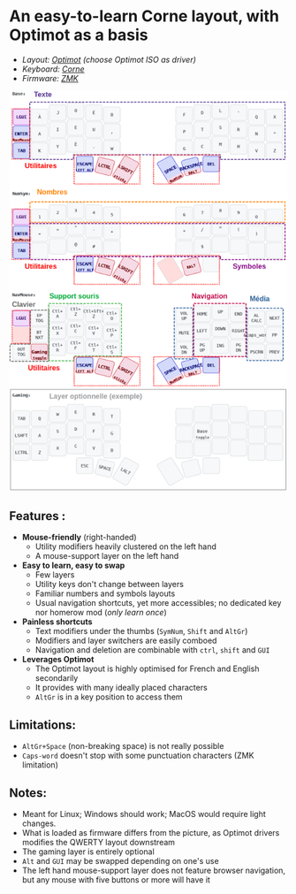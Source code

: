 # An easy-to-learn Corne layout, with Optimot as a basis

- _Layout: [Optimot](https://optimot.fr/) (choose Optimot ISO as driver)_
- _Keyboard: [Corne](https://github.com/foostan/crkbd)_
- _Firmware: [ZMK](https://zmk.dev/)_

![OptiCorne](OptiCorne.png)

## Features :
- **Mouse-friendly** (right-handed)
	- Utility modifiers heavily clustered on the left hand
	- A mouse-support layer on the left hand
- **Easy to learn, easy to swap**
	- Few layers
	- Utility keys don't change between layers
	- Familiar numbers and symbols layouts
	- Usual navigation shortcuts, yet more accessibles; no dedicated key nor homerow mod (_only learn once_)
- **Painless shortcuts**
	- Text modifiers under the thumbs (`SymNum`, `Shift` and `AltGr`)
	- Modifiers and layer switchers are easily comboed
	- Navigation and deletion are combinable with `ctrl`, `shift` and `GUI`
- **Leverages Optimot**
	- The Optimot layout is highly optimised for French and English secondarily
 	- It provides with many ideally placed characters
  	- `AltGr` is in a key position to access them

## Limitations:
- `AltGr+Space` (non-breaking space) is not really possible 
- `Caps-word` doesn't stop with some punctuation characters (ZMK limitation)

## Notes:
- Meant for Linux; Windows should work; MacOS would require light changes.
- What is loaded as firmware differs from the picture, as Optimot drivers modifies the QWERTY layout downstream
- The gaming layer is entirely optional
- `Alt` and `GUI` may be swapped depending on one's use
- The left hand mouse-support layer does not feature browser navigation, but any mouse with five buttons or more will have it
